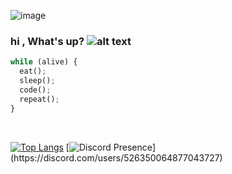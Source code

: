 ![image](https://i.imgur.com/8SggKJt.gif)


### hi , What's up?       ![alt text](https://i.imgur.com/auRW6IX.gif "Logo Title Text 1"  )
  
  ```python
while (alive) {
    eat();
    sleep();
    code();
    repeat();
}
```

<br>
 
              
 
[![Top Langs](https://github-readme-stats.vercel.app/api/top-langs/?username=XOOLE&bg_color=0d1117&hide_border&theme=radical)](https://github.com/anuraghazra/github-readme-stats) [![Discord Presence](https://lanyard-profile-readme.vercel.app/api/526350064877043727?theme=dark&bg=0D1117&animated=true&hideDiscrim=true&borderRadius=30px&idleMessage=Probably%20doing%20something%20else...)](https://discord.com/users/526350064877043727)
  

 



</details>
